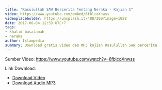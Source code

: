 ```yaml
---
title: "Rasulullah SAW Bercerita Tentang Neraka - Kajian 1"
video: https://www.youtube.com/embed/6fblcoXnwss
videoplaceholder: https://unsplash.it/400/200?image=1028
date: 2017-06-04 12:59 UTC+7
tags:
- khalid basalamah
- neraka
author: Islampedia
summary: Download gratis video dan MP3 kajian Rasulullah SAW bercerita tentang Neraka - kajian 1
---
```


Sumber Video: <https://www.youtube.com/watch?v=6fblcoXnwss>

Link Download:

* [Download Video][video]
* [Download Audio MP3][audio]

[video]: https://www.amazon.com/clouddrive/share/lpZICjsIqCIkkWRRAXcLhTTV2dNsGcTUQQwdeSYcs9Q?ref_=cd_ph_share_link_copy
[audio]: https://www.amazon.com/clouddrive/share/U6izYjKwh0DHzxN2cnlEQJkwdHukNyq1WoKvGbiv8Vd?ref_=cd_ph_share_link_copy
